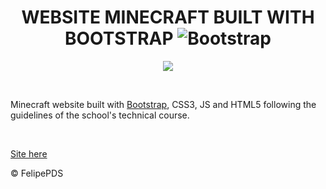 # <h1 align="center">WEBSITE MINECRAFT BUILT WITH BOOTSTRAP <img src="https://github.com/FelipePDS/minecraft-in-bootstrap.github.io/blob/main/assets/images/icons/git-02.png" alt="Bootstrap"/></h1>
<p align="center"><img src="https://github.com/FelipePDS/minecraft-in-bootstrap.github.io/blob/main/assets/images/icons/favicon.png"/></p> <br> 

<p>Minecraft website built with <a href="https://getbootstrap.com/">Bootstrap</a>, CSS3, JS and HTML5 following the guidelines of the school's technical course.</p> <br>

<a href="https://felipepds.github.io/bootstrap-site-minecraft.github.io/">Site here</a>

<p>&copy; FelipePDS</p>
